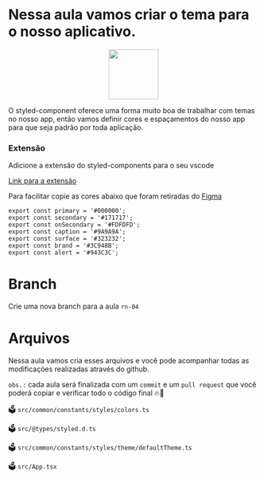 # Nessa aula vamos criar o tema para o nosso aplicativo. 

<p align='center'>
  
<img align='center' src='https://user-images.githubusercontent.com/28990749/218275230-e064d30f-81af-479a-a497-205bf36cef60.png' width='100px' />
<p/>



O styled-component oferece uma forma muito boa de trabalhar com temas no nosso app, então vamos definir cores e espaçamentos do nosso app para que seja padrão por toda aplicação.

### Extensão 

Adicione a extensão do styled-components para o seu vscode

[Link para a extensão](https://marketplace.visualstudio.com/items?itemName=styled-components.vscode-styled-components)

Para facilitar copie as cores abaixo que foram retiradas do [Figma](https://www.figma.com/file/0jGlxxKJD82RpG9FTRfecD/TVMaze?node-id=2%3A7&t=VtU8K4Mm3wopyNpk-0)

```
export const primary = '#000000';
export const secondary = '#171717';
export const onSecondary = '#FDFDFD';
export const caption = '#9A9A9A';
export const surface = '#323232';
export const brand = '#3C948B';
export const alert = '#943C3C';

```

# Branch

Crie uma nova branch para a aula `rn-04`

# Arquivos

Nessa aula vamos cria esses arquivos e você pode acompanhar todas as modificações realizadas através do github.

`obs.:` cada aula será finalizada com um `commit` e um `pull request` que você poderá copiar e verificar todo o código final 🔥🤌


🗳️ `src/common/constants/styles/colors.ts`

🗳️ `src/@types/styled.d.ts`

🗳️ `src/common/constants/styles/theme/defaultTheme.ts`

🗳️ `src/App.tsx` 
